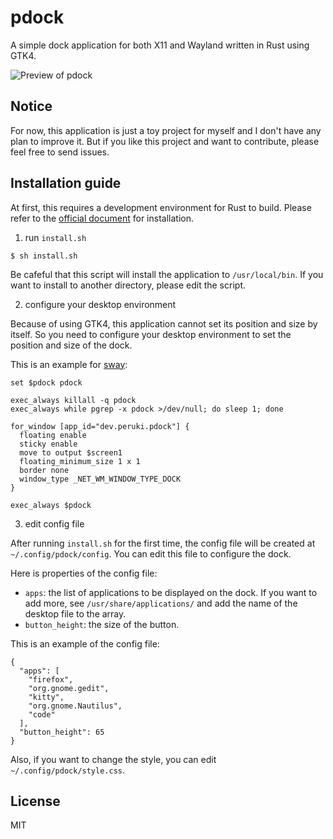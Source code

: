 # pdock

A simple dock application for both X11 and Wayland written in Rust using GTK4. 


![Preview of pdock](https://github.com/TadaTeruki/pdock/assets/69315285/fd5f6eae-fa64-4528-b0f6-f10008684413)

## Notice

For now, this application is just a toy project for myself and I don't have any plan to improve it. But if you like this project and want to contribute, please feel free to send issues.

## Installation guide

At first, this requires a development environment for Rust to build. Please refer to the [official document](https://www.rust-lang.org/tools/install) for installation.

1. run `install.sh`

```
$ sh install.sh
```

Be cafeful that this script will install the application to `/usr/local/bin`. If you want to install to another directory, please edit the script.

2. configure your desktop environment

Because of using GTK4, this application cannot set its position and size by itself. So you need to configure your desktop environment to set the position and size of the dock.

This is an example for [sway](https://github.com/swaywm/sway):

```
set $pdock pdock

exec_always killall -q pdock
exec_always while pgrep -x pdock >/dev/null; do sleep 1; done

for_window [app_id="dev.peruki.pdock"] {
  floating enable
  sticky enable
  move to output $screen1
  floating_minimum_size 1 x 1 
  border none
  window_type _NET_WM_WINDOW_TYPE_DOCK
}

exec_always $pdock
```

3. edit config file

After running `install.sh` for the first time, the config file will be created at `~/.config/pdock/config`. You can edit this file to configure the dock.

Here is properties of the config file:
 - `apps`: the list of applications to be displayed on the dock. If you want to add more, see `/usr/share/applications/` and add the name of the desktop file to the array.
 - `button_height`: the size of the button.

This is an example of the config file:
```
{
  "apps": [
    "firefox",
    "org.gnome.gedit",
    "kitty",
    "org.gnome.Nautilus",
    "code"
  ],
  "button_height": 65
}
```

Also, if you want to change the style, you can edit `~/.config/pdock/style.css`.

## License

MIT

